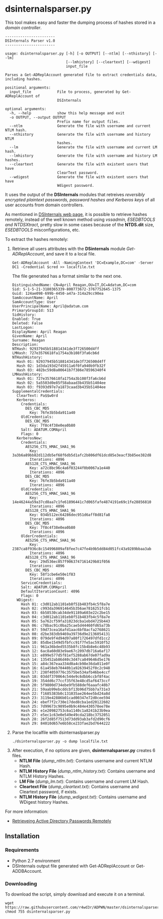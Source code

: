 # dsinternalsparser.py

This tool makes easy and faster the dumping process of hashes stored in a *domain controller*.

```
-----------------------
DSInternals Parser v1.0
-----------------------

usage: dsinternalsparser.py [-h] [-o OUTPUT] [--ntlm] [--nthistory] [--lm]
                            [--lmhistory] [--cleartext] [--wdigest]
                            input_file

Parses a Get-ADReplAccount generated file to extract credentials data,
including hashes.

positional arguments:
  input_file            File to process, generated by Get-ADReplAccount of
                        DSInternals

optional arguments:
  -h, --help            show this help message and exit
  -o OUTPUT, --output OUTPUT
                        Prefix name for output files.
  --ntlm                Generate the file with username and current NTLM hash.
  --nthistory           Generate the file with username and history NTLM
                        hashes.
  --lm                  Generate the file with username and current LM hash.
  --lmhistory           Generate the file with username and history LM hashes.
  --cleartext           Generate the file with existent users that have
                        ClearText password.
  --wdigest             Generate the file with existent users that have
                        Wdigest password.

```


It uses the output of the **DSInternals** modules that retreives *reversibly encrypted plaintext passwords, password hashes and Kerberos keys* of all user accounts from domain controllers.

As mentioned in [DSInternals web page](https://www.dsinternals.com/en/), it is possible to retrieve hashes remotely, instead of the well known method using *vssadmin, ESEDBTOOLS and NTDSXtract*, pretty slow in some cases because of the **NTDS.dit** size, *ESEDBTOOLS* misconfigurations, etc. 

To extract the hashes remotely:

1.  Retrieve all users attributes with the **DSinternals** module *Get-ADReplAccount*, and save it to a local file.
    ```
    Get-ADReplAccount -All -NamingContext 'DC=Example,DC=com' -Server DC1 -Credential $cred >> localfile.txt
    ```
    The file generated has a format similar to the next one.
    ```
    DistinguishedName: CN=April Reagan,OU=IT,DC=Adatum,DC=com
    Sid: S-1-5-21-3180365339-800773672-3767752645-1375
    Guid: 124ae098-699b-4450-a47a-314a29cc90ea
    SamAccountName: April
    SamAccountType: User
    UserPrincipalName: April@adatum.com
    PrimaryGroupId: 513
    SidHistory: 
    Enabled: True
    Deleted: False
    LastLogon: 
    DisplayName: April Reagan
    GivenName: April
    Surname: Reagan
    Description: 
    NTHash: 92937945b518814341de3f726500d4ff
    LMHash: 727e3576618fa1754a3b108f3fa6cb6d
    NTHashHistory: 
      Hash 01: 92937945b518814341de3f726500d4ff
      Hash 02: 1d3da193d2f45911a6f0fa940b9fb32f
      Hash 03: 402bc59d8a00641b7f386e78596340f4
    LMHashHistory: 
      Hash 01: 727e3576618fa1754a3b108f3fa6cb6d
      Hash 02: 5a5503d0e85f58abaad3b435b51404ee
      Hash 03: f9393d97e7a1873caad3b435b51404ee
    SupplementalCredentials:
      ClearText: Pa$$w0rd
      Kerberos:
        Credentials:
          DES_CBC_MD5
            Key: 76fe3b5bda911a40
        OldCredentials:
          DES_CBC_MD5
            Key: 7f8c4f38e0ea0b80
        Salt: ADATUM.COMApril
        Flags: 0
      KerberosNew:
        Credentials:
          AES256_CTS_HMAC_SHA1_96
            Key: 3a3b6a89bb82d112db5ef68f6db5d1afc2b806df61dcd85e3eacf3b85ee382d8
            Iterations: 4096
          AES128_CTS_HMAC_SHA1_96
            Key: a72c8bc96c4a6f03244f0b0067a1e440
            Iterations: 4096
          DES_CBC_MD5
            Key: 76fe3b5bda911a40
            Iterations: 4096
        OldCredentials:
          AES256_CTS_HMAC_SHA1_96
            Key: 14e46244a59a37cd8aa7c1fe61896441c7d065fafe4874191e69c1fe28856810
            Iterations: 4096
          AES128_CTS_HMAC_SHA1_96
            Key: 034b512ec64286dec951d6aff8d81fa8
            Iterations: 4096
          DES_CBC_MD5
            Key: 7f8c4f38e0ea0b80
            Iterations: 4096
        OlderCredentials:
          AES256_CTS_HMAC_SHA1_96
            Key: 2387ca8f936c8c154996809af8fee7c47fe4b9b5dd84d051fc43a9289bbaa3ab
            Iterations: 4096
          AES128_CTS_HMAC_SHA1_96
            Key: 29d536ec057f9063747161429b81f056
            Iterations: 4096
          DES_CBC_MD5
            Key: 58f1cbe6e50e1f83
            Iterations: 4096
        ServiceCredentials:
        Salt: ADATUM.COMApril
        DefaultIterationCount: 4096
        Flags: 0
      WDigest:
        Hash 01: c3d012ab1101eb8f51b483fb4c5f8a7e
        Hash 02: c993da396914645b356ae7816251fcb1
        Hash 03: 6b58530cab34de91189a603e22c2be15
        Hash 04: c3d012ab1101eb8f51b483fb4c5f8a7e
        Hash 05: 5a762cf59fa31023dcba1ebd4725b443
        Hash 06: c78bac91c0ba25cae5d44460fd65a73b
        Hash 07: 59d73cea16afd1aac6bf8acfa2768621
        Hash 08: d2be383db9469a39736d9e2136054131
        Hash 09: 079de9f4d94d97a80f1726497dfd1cc2
        Hash 10: 85dbe1549d5fbfcc91f7fe5ac5910f52
        Hash 11: 961a36bded5535b8fc15b4b8e6c48b93
        Hash 12: 6ac8a60d83e9ae67c2097db716a6af17
        Hash 13: e899e577d5f81ef5288ab67de07fad9a
        Hash 14: 135452ab86d40c3d47ca849646d5e176
        Hash 15: a84c367eaa334d0a4cb98e36da011e0f
        Hash 16: 61a458eb70440b1a92639452f0c2c948
        Hash 17: 238f4059776c3575be534afb46be4ccf
        Hash 18: 03ddf370064c544e9c6dbb6ccbf8f4ac
        Hash 19: 354dd6c77ccf35f63e48cd5af6473ccf
        Hash 20: 5f9800d734ebe9fb588def6aaafc40b7
        Hash 21: 59aab99ebcddcbf13b96d75bb7a731e3
        Hash 22: f1685383b0c131035ae264ee5bd24a8d
        Hash 23: 3119e42886b01cad00347e72d0cee594
        Hash 24: ebef7f2c730e17ded8cba1ed20122602
        Hash 25: 7d99673c9895e0b9c484e430578ee78e
        Hash 26: e1e20982753c6a1140c1a8241b23b9ea
        Hash 27: e5ec1c63e0e549e49cda218bc3752051
        Hash 28: 26f2d85f7513d73dd93ab3afd2d90cf6
        Hash 29: 84010d657e6b58ce233fae2bd7644222
    ```
2. Parse the localfile with dsinternaslparser.py
    ```
    ./dsinternalsparser.py -o dump localfile.txt
    ```
3. After execution, if no options are given, **dsinternalsparser.py** creates 6 files.
    * **NTLM File** (*dump_ntlm.txt*): Contains username and current NTLM Hash.
    * **NTLM History File** (*dump_ntlm_history.txt*): Contains username and NTLM History Hashes.
    * **LM File** (*dump_lm.txt*): Contains username and current LM Hash.
    * **Cleartext File** (*dump_cleartext.txt*): Contains username and Cleartext password, if exists.
    * **NTLM History File** (*dump_wdigest.txt*): Contains username and WDigest history Hashes.
  
  
For more information:

* [Retrieveing Active Directory Passwords Remotely](https://www.dsinternals.com/en/retrieving-active-directory-passwords-remotely/)


## Installation
### Requirements
* Python 2.7 environment
* DSInternals output file generated with Get-ADReplAccount or Get-ADDBAccount.
### Downloading
To download the script, simply download and execute it on a terminal.
```
wget https://raw.githubusercontent.com/r4wd3r/ADPWN/master/dsinternalsparser/dsinternalsparser.py
chmod 755 dsinternalsparser.py
```
